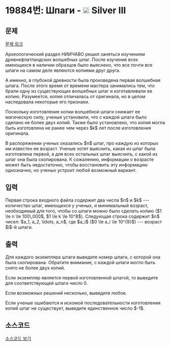 # 19884번: Шпаги - <img src="https://static.solved.ac/tier_small/8.svg" style="height:20px" /> Silver III

<!-- performance -->

<!-- 문제 제출 후 깃허브에 푸시를 했을 때 제출한 코드의 성능이 입력될 공간입니다.-->

<!-- end -->

## 문제

[문제 링크](https://boj.kr/19884)


<p>Археологический раздел НИИЧАВО решил заняться изучением древнефлатландских волшебных шпаг. После изучения всех имеющихся в наличии образцов было выяснено, что все почти все шпаги на самом деле являются копиями друг друга.</p>

<p>А именно, в глубокой древности была произведена первая волшебная шпага. После этого время от времени мастера занимались тем, что брали одну из существующих волшебных шпаг и изготавливали ее копию. Разумеется, копия отличалась от оригинала, но в целом наследовала некоторые его признаки.</p>

<p>Поскольку изготовление копии волшебной шпаги снижает ее магическую силу, ученые установили, что с каждой шпаги было сделано не более двух копий. Также было установлено, что копия могла быть изготовлена не ранее чем через $k$ лет после изготовления оригинала.</p>

<p>В распоряжении ученых оказались $n$ шпаг, про каждую из которых им известен ее возраст. Ученые хотят выяснить, какая из шпаг была изготовлена первой, а для всех остальных шпаг выяснить, с какой из шпаг она была скопирована. К сожалению, информации о возрасте может быть недостаточно, чтобы восстановить эту информацию однозначно, но ученых устроит любой возможный вариант.</p>



## 입력


<p>Первая строка входного файла содержит два числа $n$ и $k$ --- количество шпаг, имеющихся у ученых, и минимальный возраст, необходимый для того, чтобы со шпаги можно было сделать копию ($1 \le n \le 100\,000$, $1 \le k \le 10^8$). Следующая строка содержит $n$ чисел: $a_1, a_2, \ldots, a_n$, где $a_i$ ($0 \le a_i \le 10^{9}$) --- возраст $i$-й шпаги.</p>



## 출력


<p>Для каждого экземпляра шпаги выведите номер шпаги, с которой она была скопирована. Обратите внимание, с каждой шпаги могло быть снято не более двух копий.</p>

<p>Если экземпляр является первой изготовленной шпагой, то выведите для соответствующей шпаги число 0.</p>

<p>Если возможных решений несколько, выведите любое.</p>

<p>Если ученые ошибаются и искомой последовательности изготовления копий шпаг не существует, выведите единственное число $-1$.</p>



## 소스코드

[소스코드 보기](Шпаги.py)